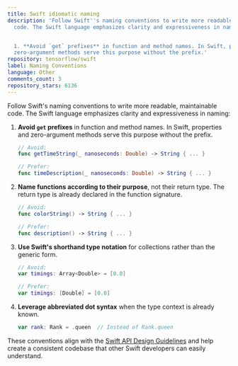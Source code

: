 ```yaml
---
title: Swift idiomatic naming
description: 'Follow Swift''s naming conventions to write more readable, maintainable
  code. The Swift language emphasizes clarity and expressiveness in naming:


  1. **Avoid `get` prefixes** in function and method names. In Swift, properties and
  zero-argument methods serve this purpose without the prefix.'
repository: tensorflow/swift
label: Naming Conventions
language: Other
comments_count: 3
repository_stars: 6136
---
```


Follow Swift's naming conventions to write more readable, maintainable code. The Swift language emphasizes clarity and expressiveness in naming:

1. **Avoid `get` prefixes** in function and method names. In Swift, properties and zero-argument methods serve this purpose without the prefix.

   ```swift
   // Avoid:
   func getTimeString(_ nanoseconds: Double) -> String { ... }
   
   // Prefer:
   func timeDescription(_ nanoseconds: Double) -> String { ... }
   ```

2. **Name functions according to their purpose**, not their return type. The return type is already declared in the function signature.

   ```swift
   // Avoid:
   func colorString() -> String { ... }
   
   // Prefer:
   func description() -> String { ... }
   ```

3. **Use Swift's shorthand type notation** for collections rather than the generic form.

   ```swift
   // Avoid:
   var timings: Array<Double> = [0.0]
   
   // Prefer:
   var timings: [Double] = [0.0]
   ```

4. **Leverage abbreviated dot syntax** when the type context is already known.

   ```swift
   var rank: Rank = .queen  // Instead of Rank.queen
   ```

These conventions align with the [Swift API Design Guidelines](https://swift.org/documentation/api-design-guidelines/) and help create a consistent codebase that other Swift developers can easily understand.
